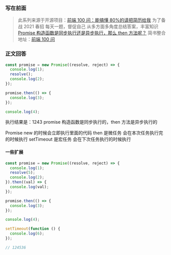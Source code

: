 ### 写在前面

> 此系列来源于开源项目：[前端 100 问：能搞懂 80%的请把简历给我](https://github.com/yygmind/blog/issues/43)
> 为了备战 2021 春招
> 每天一题，督促自己
> 从多方面多角度总结答案，丰富知识
> [Promise 构造函数是同步执行还是异步执行，那么 then 方法呢？](https://github.com/Advanced-Frontend/Daily-Interview-Question/issues/19)
> 简书整合地址：[前端 100 问](https://www.jianshu.com/c/70e2e00df1b0)

### 正文回答

```js
const promise = new Promise((resolve, reject) => {
  console.log(1);
  resolve();
  console.log(2);
});

promise.then(() => {
  console.log(3);
});

console.log(4);
```

执行结果是：1243
promise 构造函数是同步执行的，then 方法是异步执行的

Promise new 的时候会立即执行里面的代码 then 是微任务 会在本次任务执行完的时候执行 setTimeout 是宏任务 会在下次任务执行的时候执行

#### 一些扩展

```js
const promise = new Promise((resolve, reject) => {
  console.log(1);
  resolve(5);
  console.log(2);
}).then((val) => {
  console.log(val);
});

promise.then(() => {
  console.log(3);
});

console.log(4);

setTimeout(function () {
  console.log(6);
});

// 124536
```
